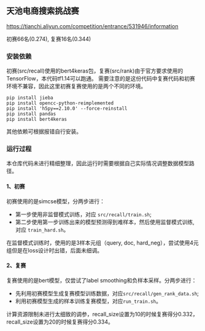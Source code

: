 ## 天池电商搜索挑战赛
https://tianchi.aliyun.com/competition/entrance/531946/information

初赛66名(0.274), 复赛16名(0.344)

### 安装依赖
初赛(src/recall)使用的bert4keras包，复赛(src/rank)由于官方要求使用的TensorFlow，本代码tf1.14可以跑通。
需要注意的是这份代码中复赛代码和初赛环境不兼容，因此这里初赛复赛使用的是两个不同的环境。
```
pip install jieba
pip install opencc-python-reimplemented
pip install 'h5py==2.10.0' --force-reinstall
pip install pandas
pip install bert4keras
```
其他依赖可根据报错自行安装。

### 运行过程
本仓库代码未进行精细整理，因此运行时需要根据自己实际情况调整数据模型路径。
#### 1、初赛
初赛使用的是simcse模型，分两步进行：
- 第一步使用非监督模式训练，对应 `src/recall/train.sh`;
- 第二步使用第一步训练出来的模型预测得到难样本，然后使用监督模式训练, 对应 `train_hard.sh`。

在监督模式训练时，使用的是3样本元组（query, doc, hard_neg），尝试使用4元组但是在loss设计时出错，后面未细调。

#### 2、复赛
复赛使用的是bert模型，仅尝试了label smoothing和负样本采样。分两步进行：
- 先利用初赛模型生成复赛模型训练数据，对应`src/recall/gen_rank_data.sh`;
- 利用初赛模型生成的样本训练复赛模型，对应`run_train.sh`。

计算资源限制未进行太细致的调参，recall_size设置为10的时候复赛得分0.332，recall_size设置为20的时候复赛得分0.334。






